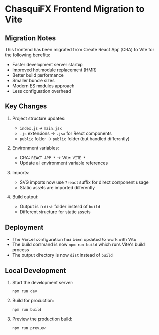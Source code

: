 # ChasquiFX Frontend Migration to Vite

## Migration Notes

This frontend has been migrated from Create React App (CRA) to Vite for the following benefits:

- Faster development server startup
- Improved hot module replacement (HMR)
- Better build performance
- Smaller bundle sizes
- Modern ES modules approach
- Less configuration overhead

## Key Changes

1. Project structure updates:
   - `index.js` → `main.jsx`
   - `.js` extensions → `.jsx` for React components
   - `public` folder → `public` folder (but handled differently)

2. Environment variables:
   - CRA: `REACT_APP_*` → Vite: `VITE_*`
   - Update all environment variable references

3. Imports:
   - SVG imports now use `?react` suffix for direct component usage
   - Static assets are imported differently

4. Build output:
   - Output is in `dist` folder instead of `build`
   - Different structure for static assets

## Deployment

- The Vercel configuration has been updated to work with Vite
- The build command is now `npm run build` which runs Vite's build process
- The output directory is now `dist` instead of `build`

## Local Development

1. Start the development server:
   ```
   npm run dev
   ```

2. Build for production:
   ```
   npm run build
   ```

3. Preview the production build:
   ```
   npm run preview
   ```
